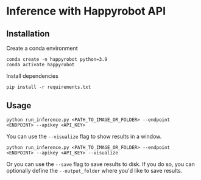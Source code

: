 # Inference with Happyrobot API

## Installation

Create a conda environment

    conda create -n happyrobot python=3.9
    conda activate happyrobot

Install dependencies

    pip install -r requirements.txt


## Usage

    python run_inference.py <PATH_TO_IMAGE_OR_FOLDER> --endpoint <ENDPOINT> --apikey <API_KEY>

You can use the `--visualize` flag to show results in a window.

    python run_inference.py <PATH_TO_IMAGE_OR_FOLDER> --endpoint <ENDPOINT> --apikey <API_KEY> --visualize

Or you can use the `--save` flag to save results to disk. If you do so, you can optionally define the `--output_folder` where you'd like to save results.